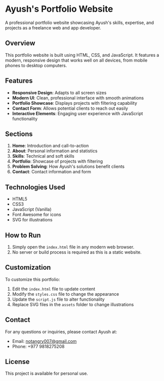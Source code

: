 # Ayush's Portfolio Website

A professional portfolio website showcasing Ayush's skills, expertise, and projects as a freelance web and app developer.

## Overview

This portfolio website is built using HTML, CSS, and JavaScript. It features a modern, responsive design that works well on all devices, from mobile phones to desktop computers.

## Features

- **Responsive Design**: Adapts to all screen sizes
- **Modern UI**: Clean, professional interface with smooth animations
- **Portfolio Showcase**: Displays projects with filtering capability
- **Contact Form**: Allows potential clients to reach out easily
- **Interactive Elements**: Engaging user experience with JavaScript functionality

## Sections

1. **Home**: Introduction and call-to-action
2. **About**: Personal information and statistics
3. **Skills**: Technical and soft skills
4. **Portfolio**: Showcase of projects with filtering
5. **Problem Solving**: How Ayush's solutions benefit clients
6. **Contact**: Contact information and form

## Technologies Used

- HTML5
- CSS3
- JavaScript (Vanilla)
- Font Awesome for icons
- SVG for illustrations

## How to Run

1. Simply open the `index.html` file in any modern web browser.
2. No server or build process is required as this is a static website.

## Customization

To customize this portfolio:

1. Edit the `index.html` file to update content
2. Modify the `styles.css` file to change the appearance
3. Update the `script.js` file to alter functionality
4. Replace SVG files in the `assets` folder to change illustrations

## Contact

For any questions or inquiries, please contact Ayush at:
- Email: notangry007@gmail.com
- Phone: +977 9818275208

## License

This project is available for personal use.
